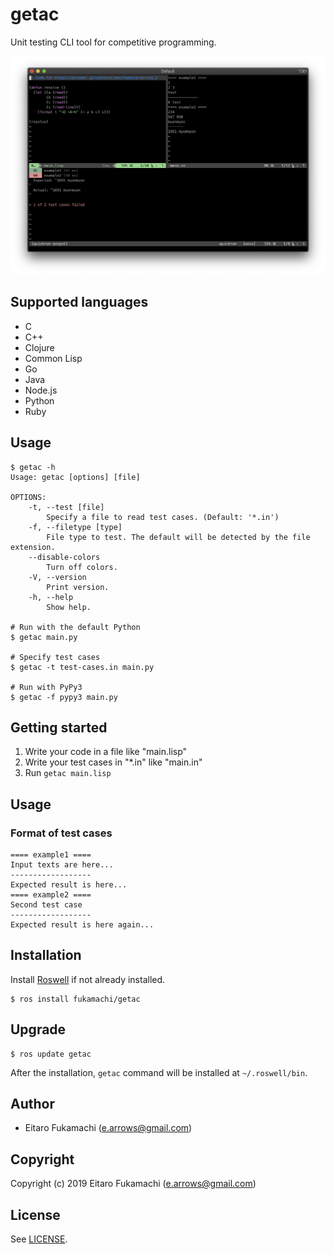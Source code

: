 # getac

Unit testing CLI tool for competitive programming.

![Screenshot](images/screenshot.png)

## Supported languages

* C
* C++
* Clojure
* Common Lisp
* Go
* Java
* Node.js
* Python
* Ruby

## Usage

```
$ getac -h
Usage: getac [options] [file]

OPTIONS:
    -t, --test [file]
        Specify a file to read test cases. (Default: '*.in')
    -f, --filetype [type]
        File type to test. The default will be detected by the file extension.
    --disable-colors
        Turn off colors.
    -V, --version
        Print version.
    -h, --help
        Show help.

# Run with the default Python
$ getac main.py

# Specify test cases
$ getac -t test-cases.in main.py

# Run with PyPy3
$ getac -f pypy3 main.py
```

## Getting started

1. Write your code in a file like "main.lisp"
2. Write your test cases in "*.in" like "main.in"
3. Run `getac main.lisp`

## Usage

### Format of test cases

```
==== example1 ====
Input texts are here...
------------------
Expected result is here...
==== example2 ====
Second test case
------------------
Expected result is here again...
```

## Installation

Install [Roswell](https://github.com/roswell/roswell) if not already installed.

```
$ ros install fukamachi/getac
```

## Upgrade

```
$ ros update getac
```

After the installation, `getac` command will be installed at `~/.roswell/bin`.

## Author

* Eitaro Fukamachi (e.arrows@gmail.com)

## Copyright

Copyright (c) 2019 Eitaro Fukamachi (e.arrows@gmail.com)

## License

See [LICENSE](LICENSE).
